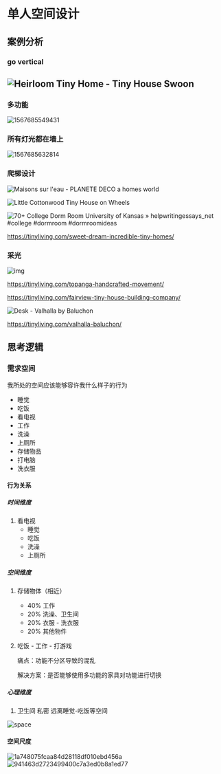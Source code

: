 # 单人空间设计

## 案例分析

### go vertical

##  ![Heirloom Tiny Home - Tiny House Swoon](.\2.jpg)

### 多功能

![1567685549431](.\0)

### 所有灯光都在墙上

![1567685632814](.\1)

### 爬梯设计

![Maisons sur l'eau - PLANETE DECO a homes world](.\5.jpg)

![Little Cottonwood Tiny House on Wheels](.\4.jpg)

![70+ College Dorm Room University of Kansas » helpwritingessays_net #college #dormroom #dormroomideas](.\0.png)

https://tinyliving.com/sweet-dream-incredible-tiny-homes/

### 采光

![img](.\6.jpg)

https://tinyliving.com/topanga-handcrafted-movement/



https://tinyliving.com/fairview-tiny-house-building-company/

![Desk - Valhalla by Baluchon](.\vava.jpg)

https://tinyliving.com/valhalla-baluchon/

## 思考逻辑

### 需求空间

我所处的空间应该能够容许我什么样子的行为

* 睡觉
* 吃饭
* 看电视
* 工作
* 洗澡
* 上厕所
* 存储物品
* 打电脑
* 洗衣服

#### 行为关系

##### 时间维度

1. 看电视
   * 睡觉
   * 吃饭
   * 洗澡
   * 上厕所

##### 空间维度

1. 存储物体（相近）

   * 40% 工作
   * 20% 洗澡、卫生间
   * 20% 衣服 - 洗衣服
   * 20% 其他物件

2. 吃饭 - 工作 - 打游戏

   痛点：功能不分区导致的混乱

   解决方案：是否能够使用多功能的家具对功能进行切换

##### 心理维度

1. 卫生间 私密 远离睡觉-吃饭等空间



![space](.\space.jpg)

#### 空间尺度

![1a748075fcaa84d28118df010ebd456a](.\people1)![941463d2723499400c7a3ed0b8a1ed77](.\people.jpg)



